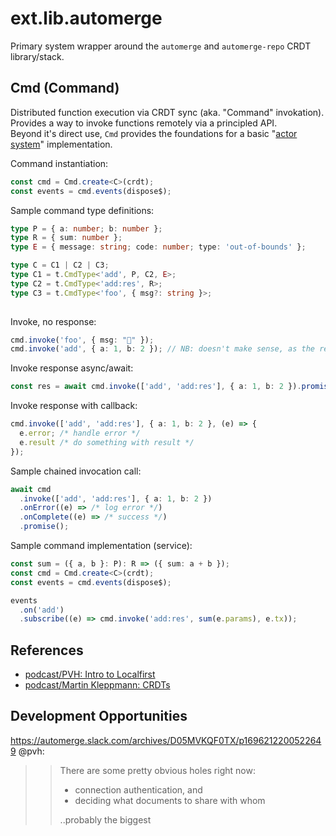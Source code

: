 # ext.lib.automerge
Primary system wrapper around the `automerge` and `automerge-repo` CRDT library/stack.


## Cmd (Command)
Distributed function execution via CRDT sync (aka. "Command" invokation).  
Provides a way to invoke functions remotely via a principled API.  
Beyond it's direct use, `Cmd` provides the foundations for a basic "[actor system](https://youtu.be/vMDHpPN_p08?si=6LQLGrnSopX6zmkm)" implementation.

Command instantiation:
```ts
const cmd = Cmd.create<C>(crdt);
const events = cmd.events(dispose$);
```

Sample command type definitions:

```ts
type P = { a: number; b: number };
type R = { sum: number };
type E = { message: string; code: number; type: 'out-of-bounds' };

type C = C1 | C2 | C3;
type C1 = t.CmdType<'add', P, C2, E>;
type C2 = t.CmdType<'add:res', R>;
type C3 = t.CmdType<'foo', { msg?: string }>;
   
```

Invoke, no response:
```ts
cmd.invoke('foo', { msg: "👋" });
cmd.invoke('add', { a: 1, b: 2 }); // NB: doesn't make sense, as the response would be useful.
```

Invoke response async/await:
```ts
const res = await cmd.invoke(['add', 'add:res'], { a: 1, b: 2 }).promise()
```

Invoke response with callback:
```ts
cmd.invoke(['add', 'add:res'], { a: 1, b: 2 }, (e) => {
  e.error; /* handle error */
  e.result /* do something with result */
});
```

Sample chained invocation call:
```ts
await cmd
  .invoke(['add', 'add:res'], { a: 1, b: 2 })
  .onError((e) => /* log error */)
  .onComplete((e) => /* success */)
  .promise();
```

Sample command implementation (service):
```ts
const sum = ({ a, b }: P): R => ({ sum: a + b });
const cmd = Cmd.create<C>(crdt);
const events = cmd.events(dispose$);

events
  .on('add')
  .subscribe((e) => cmd.invoke('add:res', sum(e.params), e.tx));
```



## References
- [podcast/PVH: Intro to Localfirst](https://www.localfirst.fm/1)
- [podcast/Martin Kleppmann: CRDTs](https://www.localfirst.fm/4)


## Development Opportunities
https://automerge.slack.com/archives/D05MVKQF0TX/p1696212200522649
@pvh:
>> There are some pretty obvious holes right now: 
>>
>>  - connection authentication, and
>>  - deciding what documents to share with whom
>>
>> ..probably the biggest
